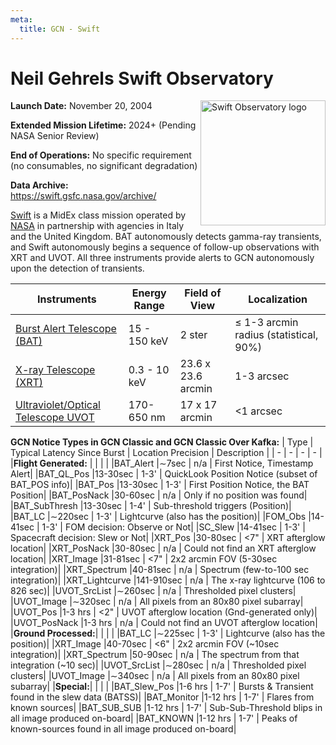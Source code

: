 ```yaml
---
meta:
  title: GCN - Swift
---
```


# Neil Gehrels Swift Observatory

<img 
  src="/_static/img/missions/swift.gif"
  width="200"
  align="right"
  alt="Swift Observatory logo"
/>

**Launch Date:** November 20, 2004

**Extended Mission Lifetime:** 2024+ (Pending NASA Senior Review)

**End of Operations:** No specific requirement (no consumables, no significant degradation)

**Data Archive:**
https://swift.gsfc.nasa.gov/archive/

[Swift](https://swift.gsfc.nasa.gov) is a MidEx class mission operated by [NASA](https://www.nasa.gov/fermi/) in partnership with agencies in Italy and the United Kingdom. BAT autonomously detects gamma-ray transients, and Swift autonomously begins a sequence of follow-up observations with XRT and UVOT. All three instruments provide alerts to GCN autonomously upon the detection of transients.

| Instruments                                                                          | Energy Range | Field of View      | Localization                               |
| ------------------------------------------------------------------------------------ | ------------ | ------------------ | ------------------------------------------ |
| [Burst Alert Telescope (BAT)](https://swift.gsfc.nasa.gov/about_swift/bat_desc.html) | 15 - 150 keV | 2 ster             | &leq; 1-3 arcmin radius (statistical, 90%) |
| [X-ray Telescope (XRT)](https://www.swift.psu.edu/xrt/)                              | 0.3 - 10 keV | 23.6 x 23.6 arcmin | 1-3 arcsec                                 |
| [Ultraviolet/Optical Telescope UVOT](https://www.swift.psu.edu/uvot/)                | 170-650 nm   | 17 x 17 arcmin     | &lt;1 arcsec                               |

**GCN Notice Types in GCN Classic and GCN Classic Over Kafka:**
| Type | Typical Latency Since Burst | Location Precision | Description |
| - | - | - | - |
|**Flight Generated:** | | | |
|BAT_Alert |&sim;7sec | n/a | First Notice, Timestamp Alert|
|BAT_QL_Pos |13-30sec | 1-3' | QuickLook Position Notice (subset of BAT_POS info)|
|BAT_Pos |13-30sec | 1-3' | First Position Notice, the BAT Position|
|BAT_PosNack |30-60sec | n/a | Only if no position was found|
|BAT_SubThresh |13-30sec | 1-4' | Sub-threshold triggers (Position)|
|BAT_LC |&sim;220sec | 1-3' | Lightcurve (also has the position)|
|FOM_Obs |14-41sec | 1-3' | FOM decision: Observe or Not|
|SC_Slew |14-41sec | 1-3' | Spacecraft decision: Slew or Not|
|XRT_Pos |30-80sec | &lt;7" | XRT afterglow location|
|XRT_PosNack |30-80sec | n/a | Could not find an XRT afterglow location|
|XRT_Image |31-81sec | &lt;7" | 2x2 arcmin FOV (5-30sec integration)|
|XRT_Spectrum |40-81sec | n/a | Spectrum (few-to-100 sec integration)|
|XRT_Lightcurve |141-910sec | n/a | The x-ray lightcurve (106 to 826 sec)|
|UVOT_SrcList |&sim;260sec | n/a | Thresholded pixel clusters|
|UVOT_Image |&sim;320sec | n/a | All pixels from an 80x80 pixel subarray|
|UVOT_Pos |1-3 hrs | &lt;2" | UVOT afterglow location (Gnd-generated only)|
|UVOT_PosNack |1-3 hrs | n/a | Could not find an UVOT afterglow location|
|**Ground Processed:**| | | |
|BAT_LC |&sim;225sec | 1-3' | Lightcurve (also has the position)|
|XRT_Image |40-70sec | &lt;6" | 2x2 arcmin FOV (~10sec integration)|
|XRT_Spectrum |50-90sec | n/a | The spectrum from that integration (~10 sec)|
|UVOT_SrcList |&sim;280sec | n/a | Thresholded pixel clusters|
|UVOT_Image |&sim;340sec | n/a | All pixels from an 80x80 pixel subarray|
|**Special:**| | | |
|BAT_Slew_Pos |1-6 hrs | 1-7' | Bursts & Transient found in the slew data (BATSS)|
|BAT_Monitor |1-12 hrs | 1-7' | Flares from known sources|
|BAT_SUB_SUB |1-12 hrs | 1-7' | Sub-Sub-Threshold blips in all image produced on-board|
|BAT_KNOWN |1-12 hrs | 1-7' | Peaks of known-sources found in all image produced on-board|
